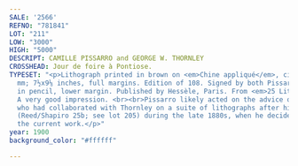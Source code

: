 ```yaml
---
SALE: '2566'
REFNO: "781841"
LOT: "211"
LOW: "3000"
HIGH: "5000"
DESCRIPT: CAMILLE PISSARRO and GEORGE W. THORNLEY
CROSSHEAD: Jour de foire à Pontiose.
TYPESET: "<p>Lithograph printed in brown on <em>Chine appliqué</em>, circa 1900. 190x233
  mm; 7½x9⅛ inches, full margins. Edition of 108. Signed by both Pissarro and Thornley
  in pencil, lower margin. Published by Hessèle, Paris. From <em>25 Lithographies</em>.
  A very good impression. <br><br>Pissarro likely acted on the advice of Edgar Degas,
  who had collaborated with Thornley on a suite of lithographs after his drawings
  (Reed/Shapiro 25b; see lot 205) during the late 1880s, when he decided to create
  the current work.</p>"
year: 1900
background_color: "#ffffff"

---
```

